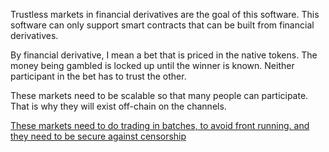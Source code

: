 Trustless markets in financial derivatives are the goal of this software.
This software can only support smart contracts that can be built from financial derivatives.

By financial derivative, I mean a bet that is priced in the native tokens. The money being gambled is locked up until the winner is known. Neither participant in the bet has to trust the other.

These markets need to be scalable so that many people can participate. That is why they will exist off-chain on the channels.

[These markets need to do trading in batches, to avoid front running. and they need to be secure against censorship](design/limit_order_in_channel.md)
